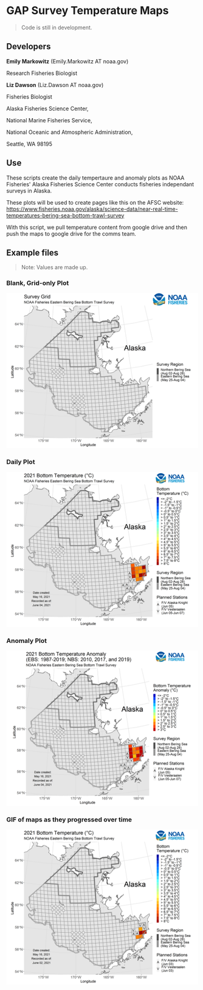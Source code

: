 # GAP Survey Temperature Maps

<!-- badges: start -->
<!-- badges: end -->

> Code is still in development. 

## Developers

**Emily Markowitz** (Emily.Markowitz AT noaa.gov)

Research Fisheries Biologist

**Liz Dawson** (Liz.Dawson AT noaa.gov)

Fisheries Biologist


Alaska Fisheries Science Center, 

National Marine Fisheries Service, 

National Oceanic and Atmospheric Administration,

Seattle, WA 98195

## Use

These scripts create the daily tempertaure and anomaly plots as NOAA Fisheries' Alaska Fisheries Science Center conducts fisheries independant surveys in Alaska. 

These plots will be used to create pages like this on the AFSC website: https://www.fisheries.noaa.gov/alaska/science-data/near-real-time-temperatures-bering-sea-bottom-trawl-survey

With this script, we pull temperature content from google drive and then push the maps to google drive for the comms team. 

## Example files

> Note: Values are made up. 


### Blank, Grid-only Plot

![Daily Temperatrues](./test/_grid.png)

### Daily Plot

![Daily Temperatrues](./test/2021-06-04_daily.png)


### Anomaly Plot

![Anomaly Temperatrues](./test/2021-06-04_anom.png)


### GIF of maps as they progressed over time

![GIF of Daily Temperatrues](./test/2021-06-04_daily.gif)

